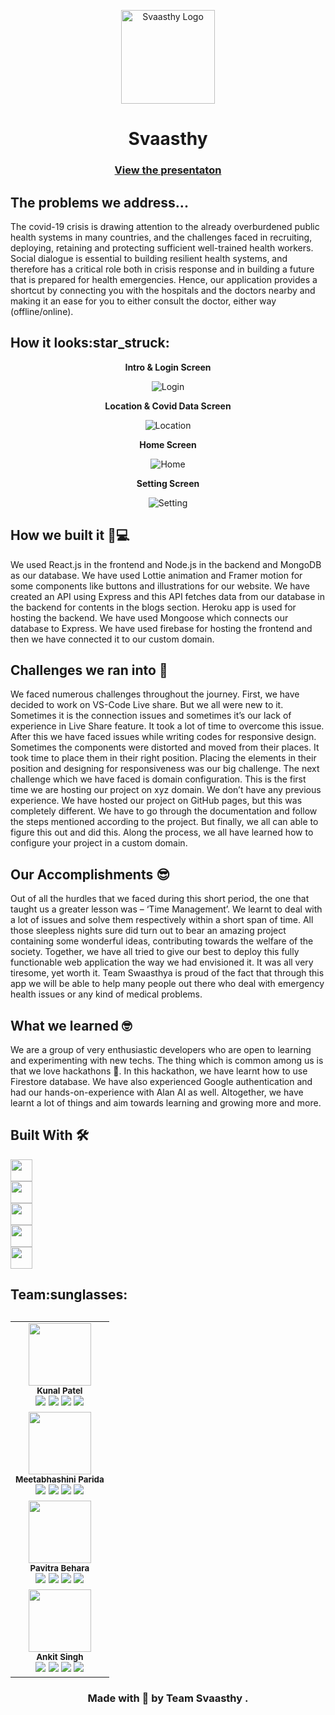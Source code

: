 
<p align='center'><img src='./gif/Svaasthy.png' width="150"alt="Svaasthy Logo" ></p>
<h1 align='center'>Svaasthy</h1>

<h3 align="center"><a href="https://www.youtube.com/watch?v=hwGg92Yojrg">View the presentaton</a></h3>

<h2>The problems we address... </h2>
<p align='justify'>
  
The covid-19 crisis is drawing attention to the already overburdened public health systems in many countries, and the challenges faced in recruiting, deploying, retaining and protecting sufficient well-trained health workers. Social dialogue is essential to building resilient health systems, and therefore has a critical role both in crisis response and in building a future that is prepared for health emergencies. 
Hence, our application provides a shortcut by connecting you with the hospitals and the doctors nearby and making it an ease for you to either consult the doctor, either way (offline/online). 

</p>
<h2>How it looks:star_struck: </h2>
<p align='center'><strong>Intro & Login Screen</strong></p>
<p align='center'><img src='./gif/g1.gif' alt="Login" ></p>
<p align='center'><strong>Location & Covid Data Screen</strong></p>
<p align='center'><img src='./gif/g2.gif' alt="Location" ></p>
<p align='center'><strong>Home Screen</strong></p>
<p align='center' ><img src='./gif/g3.gif' alt="Home" ></p>

<p align='center'><strong>Setting Screen</strong></p>
<p align='center'><img src='./gif/g4.gif' alt="Setting" ></p>



## How we built it 🧠💻
We used React.js in the frontend and Node.js in the backend and MongoDB as our database. We have used Lottie animation and Framer motion for some components like buttons and illustrations for our website. We have created an API using Express and this API fetches data from our database in the backend for contents in the blogs section. Heroku app is used for hosting the backend. We have used Mongoose which connects our database to Express. We have used firebase for hosting the frontend and then we have connected it to our custom domain.

## Challenges we ran into :slightly_frowning_face:
We faced numerous challenges throughout the journey. First, we have decided to work on VS-Code Live share. But we all were new to it. Sometimes it is the connection issues and sometimes it’s our lack of experience in Live Share feature. It took a lot of time to overcome this issue. 
After this we have faced issues while writing codes for responsive design. Sometimes the components were distorted and moved from their places. It took time to place them in their right position. Placing the elements in their position and designing for responsiveness was our big challenge.
The next challenge which we have faced is domain configuration. This is the first time we are hosting our project on xyz domain. We don’t have any previous experience. We have hosted our project on GitHub pages, but this was completely different. We have to go through the documentation and follow the steps mentioned according to the project. But finally, we all can able to figure this out and did this. Along the process, we all have learned how to configure your project in a custom domain.  

## Our Accomplishments 😎
Out of all the hurdles that we faced during this short period, the one that taught us a greater lesson was – ‘Time Management’. We learnt to deal with a lot of issues and solve them respectively within a short span of time. All those sleepless nights sure did turn out to bear an amazing project containing some wonderful ideas, contributing towards the welfare of the society. Together, we have all tried to give our best to deploy this fully functionable web application the way we had envisioned it. It was all very tiresome, yet worth it. Team Swaasthya is proud of the fact that through this app we will be able to help many people out there who deal with emergency health issues or any kind of medical problems. 

## What we learned 🤓
We are a group of very enthusiastic developers who are open to learning and experimenting with new techs. The thing which is common among us is that we love hackathons 🤩. In this hackathon, we have learnt how to use Firestore database. We have also experienced Google authentication and had our hands-on-experience with Alan AI as well. Altogether, we have learnt a lot of things and aim towards learning and growing more and more.

## Built With :hammer_and_wrench:
<a href="https://reactnative.dev/">
    <img height="35px" src="https://img.shields.io/badge/React_Native-20232A?style=for-the-badge&logo=react&logoColor=61DAFB">
  </a><br/>
  <a href="https://expo.dev/">
    <img height="35px" src="https://img.shields.io/badge/Expo-1B1F23?style=for-the-badge&logo=expo&logoColor=white">
  </a><br/>
  <a href="https://firebase.google.com/">
    <img height="35px" src="https://img.shields.io/badge/firebase-ffca28?style=for-the-badge&logo=firebase&logoColor=black">
  </a><br/>
  <a  href="https://www.javascript.com/">
    <img height="35px" src="https://img.shields.io/badge/TypeScript-007ACC?style=for-the-badge&logo=typescript&logoColor=white">
  </a><br/>
  <a  href="https://www.typescriptlang.org/">
    <img height="35px" src="https://img.shields.io/badge/JavaScript-323330?style=for-the-badge&logo=javascript&logoColor=F7DF1E">
  </a><br/>
  <a aria-label="NPM version" href="https://www.npmjs.com/">
    <img alt="" src="https://img.shields.io/badge/npm-CB3837?style=for-the-badge&logo=npm&logoColor=white">
  </a><br/>
    <a aria-label="NPM version" href="https://code.visualstudio.com/">
    <img alt="" src="https://img.shields.io/badge/Visual_Studio_Code-0078D4?style=for-the-badge&logo=visual%20studio%20code&logoColor=white">
  </a><br/>
  <a aria-label="NPM version" href="https://github.com/">
    <img alt="" src="https://img.shields.io/badge/GitHub-100000?style=for-the-badge&logo=github&logoColor=white">
  </a><br/>


  
 <h2>Team:sunglasses:<h2>
  <table>

 <tr>
    <td align="center">
        <img src="https://github.com/arpanaditya/Ment-Ally/blob/main/Web-App/src/screens/About/img/kunal.jpeg" width="100px;" alt=""/>
        <br /><sub><b>Kunal Patel</b></sub><br />
      <a href="https://github.com/kunal838"><img src='https://img.shields.io/badge/GitHub-100000?style=for-the-badge&logo=github&logoColor=white'></a>
      <a href="mailto:pkunal257@gmail.com"><img src='https://img.shields.io/badge/Gmail-D14836?style=for-the-badge&logo=gmail&logoColor=white'></a>
      <a href="https://www.linkedin.com/in/kunal-patel-760194205/"><img src='https://img.shields.io/badge/LinkedIn-0077B5?style=for-the-badge&logo=linkedin&logoColor=white'></a>
      <a href="https://instagram.com/kunal_patel.js"><img src='https://img.shields.io/badge/Instagram-E4405F?style=for-the-badge&logo=instagram&logoColor=white'></td></a>
</tr>
<tr>
    <td align="center">
        <img src="./gif/meetw.jpeg" width="100px;" alt=""/>
        <br /><sub><b>Meetabhashini Parida</b></sub><br />
      <a href="https://github.com/meetaww"><img src='https://img.shields.io/badge/GitHub-100000?style=for-the-badge&logo=github&logoColor=white'></a>
      <a href="mailto:paridameetabhashini@gmail.com "><img src='https://img.shields.io/badge/Gmail-D14836?style=for-the-badge&logo=gmail&logoColor=white'></a>
      <a href="https://www.linkedin.com/in/meetabhashini-parida-730597212/"><img src='https://img.shields.io/badge/LinkedIn-0077B5?style=for-the-badge&logo=linkedin&logoColor=white'></a>
      <a href="https://www.instagram.com/_.meetaww._/"><img src='https://img.shields.io/badge/Instagram-E4405F?style=for-the-badge&logo=instagram&logoColor=white'></td></a>
</tr>
   <tr>
    <td align="center">
        <img src="https://github.com/arpanaditya/Ment-Ally/blob/main/Web-App/src/screens/About/img/pavitra.png" width="100px;" alt=""/>
        <br /><sub><b>Pavitra Behara</b></sub><br />
      <a href="https://github.com/Pavitra554"><img src='https://img.shields.io/badge/GitHub-100000?style=for-the-badge&logo=github&logoColor=white'></a>
      <a href="mailto:pavitraredmi@gmail.com"><img src='https://img.shields.io/badge/Gmail-D14836?style=for-the-badge&logo=gmail&logoColor=white'></a>
      <a href="https://www.linkedin.com/in/pavitra-behara"><img src='https://img.shields.io/badge/LinkedIn-0077B5?style=for-the-badge&logo=linkedin&logoColor=white'></a>
      <a href="https://instagram.com/pavitra.js"><img src='https://img.shields.io/badge/Instagram-E4405F?style=for-the-badge&logo=instagram&logoColor=white'></td></a>
</tr>
 <tr>
    <td align="center">
        <img src="https://github.com/arpanaditya/Ment-Ally/blob/main/Web-App/src/screens/About/img/Ankit.jpeg" width="100px;" alt=""/>
        <br /><sub><b>Ankit Singh</b></sub><br />
      <a href="https://github.com/AnkitSingh0702"><img src='https://img.shields.io/badge/GitHub-100000?style=for-the-badge&logo=github&logoColor=white'></a>
      <a href="mailto:ankitsingh0702@gmail.com"><img src='https://img.shields.io/badge/Gmail-D14836?style=for-the-badge&logo=gmail&logoColor=white'></a>
      <a href="https://www.linkedin.com/in/ankit-singh-6a1428201/"><img src='https://img.shields.io/badge/LinkedIn-0077B5?style=for-the-badge&logo=linkedin&logoColor=white'></a>
      <a href="https://instagram.com/ankitsingh0702"><img src='https://img.shields.io/badge/Instagram-E4405F?style=for-the-badge&logo=instagram&logoColor=white'></td></a>
</tr>
</table>

<h3 align="center">Made with 💝 by Team Svaasthy .</h3>

